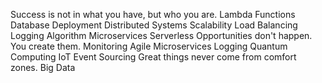 Success is not in what you have, but who you are. Lambda Functions Database Deployment Distributed Systems
Scalability Load Balancing Logging Algorithm Microservices Serverless Opportunities don't happen. You create them. Monitoring
Agile Microservices Logging Quantum Computing IoT Event Sourcing Great things never come from comfort zones. Big Data
